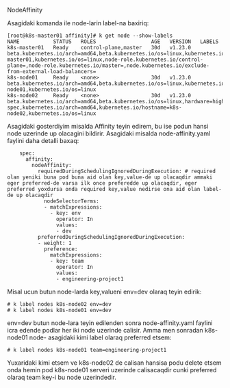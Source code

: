 NodeAffinity

Asagidaki komanda ile node-larin label-na baxiriq:
```
[root@k8s-master01 affinity]# k get node --show-labels 
NAME           STATUS   ROLES                  AGE   VERSION   LABELS
k8s-master01   Ready    control-plane,master   30d   v1.23.0   beta.kubernetes.io/arch=amd64,beta.kubernetes.io/os=linux,kubernetes.io/arch=amd64,kubernetes.io/hostname=k8s-master01,kubernetes.io/os=linux,node-role.kubernetes.io/control-plane=,node-role.kubernetes.io/master=,node.kubernetes.io/exclude-from-external-load-balancers=
k8s-node01     Ready    <none>                 30d   v1.23.0   beta.kubernetes.io/arch=amd64,beta.kubernetes.io/os=linux,kubernetes.io/arch=amd64,kubernetes.io/hostname=k8s-node01,kubernetes.io/os=linux
k8s-node02     Ready    <none>                 30d   v1.23.0   beta.kubernetes.io/arch=amd64,beta.kubernetes.io/os=linux,hardware=high-spec,kubernetes.io/arch=amd64,kubernetes.io/hostname=k8s-node02,kubernetes.io/os=linux
```
Asagidaki gosterdiyim misalda Affinity teyin edirem, bu ise podun hansi node uzerinde up olacagini bildirir. Asagidaki misalda node-affinity.yaml faylini daha detalli baxaq:
```
    spec:
      affinity:
        nodeAffinity:
          requiredDuringSchedulingIgnoredDuringExecution: # required olan yeniki buna pod buna aid olan key,value-de up olacaqdir ammaki eger preferred-de varsa ilk once preferedde up olacaqdir, eger preferred yoxdursa onda required key,value nedirse ona aid olan label-de up olacaqdir
            nodeSelectorTerms:
            - matchExpressions:
              - key: env
                operator: In
                values:
                - dev
          preferredDuringSchedulingIgnoredDuringExecution:
          - weight: 1
            preference:
              matchExpressions:
              - key: team
                operator: In
                values:
                - engineering-project1
```
Misal ucun butun node-larda key,valueni env=dev olaraq teyin edirik:
```
# k label nodes k8s-node02 env=dev
# k label nodes k8s-node01 env=dev
```
env=dev butun node-lara teyin edilenden sonra node-affinity.yaml faylini icra edende podlar her iki node uzerinde calisir. Amma men sonradan k8s-node01 node- asagidaki kimi label olaraq preferred etsem:
```
# k label nodes k8s-node01 team=engineering-project1
```
Yuxaridaki kimi etsem ve k8s-node02 de calisan hansisa podu delete etsem onda hemin pod k8s-node01 serveri uzerinde calisacaqdir cunki preferred olaraq team key-i bu node uzerindedir.
